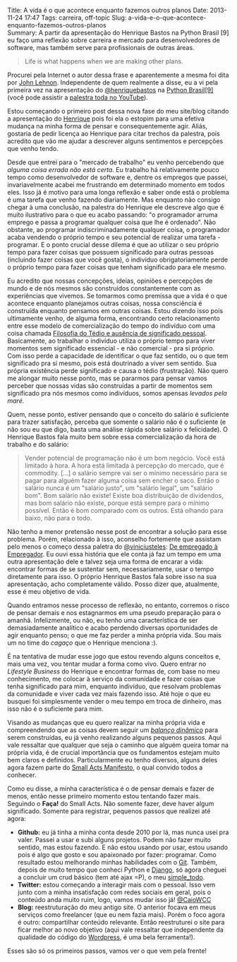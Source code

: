 Title: A vida é o que acontece enquanto fazemos outros planos
Date: 2013-11-24 17:47
Tags: carreira, off-topic
Slug: a-vida-e-o-que-acontece-enquanto-fazemos-outros-planos  
Summary: A partir da apresentação do Henrique Bastos na Python Brasil [9] eu faço uma reflexão sobre carreira e mercado para desenvolvedores de software, mas também serve para profissionais de outras áreas.

> Life is what happens when we are making other plans.

Procurei pela Internet o autor dessa frase e aparentemente a mesma foi dita por
[John Lehnon](http://spot.colorado.edu/~kreutzer/SomeofMyFavoriteQuotes.htm
"Quotes").  Independente de quem realmente a disse, eu a vi pela primeira vez na
apresentação do [@henriquebastos](https://twitter.com/henriquebastos "Twitter do
Henrique Bastos") na [Python
Brasil[9]](http://2013.pythonbrasil.org.br/pythonbrasil "Python Brasil e Plone
Conference 2013") (você pode assistir a [palestra toda no
YouTube](http://www.youtube.com/watch?v=4PYh5Y_nWvU "Lifestyle Business e o
Ecossistema Python por Henrique Bastos")).

Estou começando o primeiro post dessa nova fase do meu site/blog citando a
apresentação do [Henrique](http://welcometothedjango.com.br/ "Welcome to the
Django por Henrique Bastos") pois foi ela o estopim para uma efetiva mudança na
minha forma de pensar e consequentemente agir. Aliás, gostaria de pedir licença
ao Henrique para citar trechos da palestra, pois acredito que vão me ajudar a
descrever alguns sentimentos e percepções que venho tendo.

Desde que entrei para o "mercado de trabalho" eu venho percebendo que *alguma
coisa errada não está certa*. Eu trabalho há relativamente pouco tempo como
desenvolvedor de software e, dentre os empregos que passei, invariavelmente
acabei me frustrando em determinado momento em todos eles. Isso já é motivo para
uma longa reflexão e saber onde está o problema é uma tarefa que venho fazendo
diariamente. Mas enquanto não consigo chegar à uma conclusão, na palestra do
Henrique ele descreve algo que é muito ilustrativo para o que eu acabo passando:
"o programador arruma emprego e passa a programar qualquer coisa que lhe é
ordenado". Não obstante, ao programar indiscriminadamente qualquer coisa, o
programador acaba vendendo o próprio tempo e seu potencial de realizar uma
tarefa - programar. E o ponto crucial desse dilema é que ao utilizar o seu
próprio tempo para fazer coisas que possuem significado para outras pessoas
(incluindo fazer coisas que você gosta), o indivíduo obrigatoriamente perde o
próprio tempo para fazer coisas que tenham significado para ele mesmo.

Eu acredito que nossas concepções, ideias, opiniões e percepções de mundo e de
nós mesmos são construídos constantemente com as experiências que vivemos. Se
tomarmos como premissa que a vida é o que acontece enquanto planejamos outras
coisas, nossa consciência é construída enquanto pensamos em outras coisas. Estou
dizendo isso pois ultimamente venho, de alguma forma, encontrando certo
relacionamento entre esse modelo de comercialização do tempo do indivíduo com
uma coisa chamada [Filosofia do Tédio e ausência de significado
pessoal](http://literatortura.com/2013/02/filosofia-do-tedio-e-ausencia-de-significado-pessoal/
"Filosofia do Tédio").  Basicamente, ao trabalhar o indivíduo utiliza o próprio
tempo para viver momentos sem significado essencial - e não comercial - pra si
próprio.  Com isso perde a capacidade de identificar o que faz sentido, ou o que
tem significado pra si mesmo, pois está doutrinado a viver sem sentido.  Sua
própria existência perde significado e causa o tédio (frustração).  Não quero me
alongar muito nesse ponto, mas se pararmos para pensar vamos perceber que nossas
vidas são construídas a partir de momentos sem significado pra nós mesmos como
indivíduos, somos apensas *levados pela maré.*

Quem, nesse ponto, estiver pensando que o conceito do salário é suficiente para
trazer satisfação, perceba que somente o salário não é o suficiente (e não sou
eu que digo, basta uma análise rápida sobre salário x felicidade). O Henrique
Bastos fala muito bem sobre essa comercialização da hora de trabalho e do
salário:

> Vender potencial de programação não é um bom negócio. Você está
> limitado à hora. A hora está limitada à percepção do mercado, que é
> commodity. [...] o salário sempre vai ser o mínimo necessário para se
> pagar para alguém fazer alguma coisa sem encher o saco. Então o
> salário nunca é um "salário justo", um "salário legal", um "salário
> bom". Bom salário não existe! Existe boa distribuição de dividendos,
> mas bom salário não existe, porque está sempre para o mínimo possível.
> Então é bom comparado com os outros. Está olhando para baixo, não para
> o todo.

Não tenho a menor pretensão nesse post de encontrar a solução para esse
problema. Porém, relacionado à isso, aconselho fortemente que assistam pelo
menos o começo dessa paletra do
[@viniciusteles](https://twitter.com/viniciusteles "Twitter do Vinícius Teles"):
[De empregado à Empregador](http://www.youtube.com/watch?v=3VXz506gn8c "De
empregado a empregador - Vinícius Teles").  Eu ouvi essa história que ele conta
já faz um tempo em uma outra apresentação dele e talvez seja uma forma de
encarar a vida: encontrar formas de se sustentar sem, necessariamente, usar o
tempo diretamente para isso. O próprio Henrique Bastos fala sobre isso na sua
apresentação, acho completamente válido. Posso dizer que, atualmente, esse é meu
objetivo de vida.

Quando entramos nesse processo de reflexão, no entanto, corremos o risco de
pensar demais e nos estagnarmos em uma pseudo preparação para o amanhã.
Infelizmente, ou não, eu tenho uma característica de ser demasiadamente
analítico e acabo perdendo diversas oportunidades de agir enquanto penso; o que
me faz perder a minha própria vida. Sou mais um no time do *cagaço* que o
Henrique menciona :).

É na tentativa de mudar esse jogo que estou revendo alguns conceitos e, mais uma
vez, vou tentar mudar a forma como vivo. Quero entrar no *Lifestyle Business* do
Henrique e encontrar formas de, com base no meu conhecimento, me colocar à
serviço da comunidade e fazer coisas que tenha significado para mim, enquanto
indivíduo, que resolvam problemas da comunidade e viver cada vez mais fazendo
isso. Até hoje o que eu busquei foi simplesmente vender o meu tempo em troca de
dinheiro, mas isso não é o suficiente para mim.

Visando as mudanças que eu quero realizar na minha própria vida e compreendendo
que as coisas devem seguir um [*balanço
dinâmico*](http://youtu.be/4PYh5Y_nWvU?t=26m16s "Balanço dinâmico para mudar")
para serem construídas, eu já venho realizando alguns pequenos passos.  Aqui
vale ressaltar que qualquer que seja o caminho que alguém queira tomar na
própria vida, é de crucial importância que os fundamentos estejam muito bem
claros e definidos. Particularmente eu tenho diversos, alguns deles agora fazem
parte do [Small Acts Manifesto](http://smallactsmanifesto.org/ "Small Acts
Manifesto"), o qual convido todos a conhecer.

Como eu disse, a minha característica é o de pensar demais e fazer de menos,
então nesse primeiro momento estou tentando fazer mais. Seguindo o **Faça!** do
Small Acts. Não somente fazer, deve haver algum significado. Somente para
registrar, pequenos passos que realizei até agora:

-   **Github:** eu já tinha a minha conta desde 2010 por lá, mas nunca
    usei pra valer. Passei a usar e subi alguns projetos. Podem não
    fazer muito sentido, mas estou fazendo. E não estou usando por usar,
    estou usando pois é algo que gosto e sou apaixonado por fazer:
    programar. Como resultado estou melhorando minhas habilidades com o
    [Git](http://git-scm.com/ "Git Source management"). Também, depois
    de muito tempo que conheci Python e
    [Django](https://www.djangoproject.com/ "Django framework"), só
    agora cheguei a concluir um crud básico (tem até ajax =P), o meu
    [simple\_todo](https://github.com/caiocarrara/simple_todo "Caio Carrara - Simple TODO").
-   **Twitter:** estou começando a interagir mais com o pessoal. Isso
    vem junto com a minha insatisfação com redes sociais em geral, pois
    o conteúdo anda muito ruim, logo, vamos mudar isso já!
    [@CaioWCC](http://twitter.com/CaioWCC "Twitter do Caio Carrara")
-   **Blog:** reestruturação do meu antigo site. O anterior focava em
    meus serviços como freelancer (que eu nem fazia mais). Porém o foco
    agora é outro: compartilhar conteúdo relevante. Então reestruturei o
    site para ficar melhor ao novo objetivo (aqui vale ressaltar que
    independente da qualidade do código do
    [Wordpress](http://wordpress.org/ "Wordpress site"), é uma bela
    ferramenta!).

Esses são só os primeiros passos, vamos ver o que vem pela frente!

